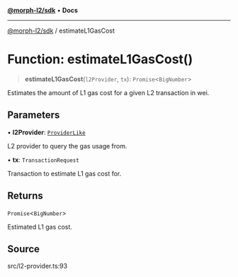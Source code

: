 [**@morph-l2/sdk**](../README.md) • **Docs**

***

[@morph-l2/sdk](../globals.md) / estimateL1GasCost

# Function: estimateL1GasCost()

> **estimateL1GasCost**(`l2Provider`, `tx`): `Promise`\<`BigNumber`\>

Estimates the amount of L1 gas cost for a given L2 transaction in wei.

## Parameters

• **l2Provider**: [`ProviderLike`](../type-aliases/ProviderLike.md)

L2 provider to query the gas usage from.

• **tx**: `TransactionRequest`

Transaction to estimate L1 gas cost for.

## Returns

`Promise`\<`BigNumber`\>

Estimated L1 gas cost.

## Source

src/l2-provider.ts:93
